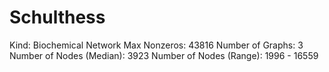 # Schulthess

Kind: Biochemical Network
Max Nonzeros: 43816
Number of Graphs: 3
Number of Nodes (Median): 3923
Number of Nodes (Range): 1996 - 16559